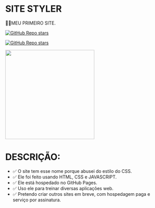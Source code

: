 # SITE STYLER
👨‍⚖️MEU PRIMEIRO SITE.

[![GitHub Repo stars](https://img.shields.io/badge/ACESSAR%20O%20REPOSITORIO-GITHUB-03A9F4?logo=github)](https://github.com/VILHALVA/STYLER)

[![GitHub Repo stars](https://img.shields.io/badge/ENTRAR%20NO-SITE-03A9F4?logo=google)](https://vilhalva.github.io/STYLER/STYLER.html)

<img src="https://apexensino.com.br/wp-content/uploads/2017/11/html-css-javascript.jpg" align="center" width="280"> <br>

# DESCRIÇÃO:

* ✅ O site tem esse nome porque abusei do estilo do CSS.
* ✅ Ele foi feito usando HTML, CSS e JAVASCRIPT.
* ✅ Ele está hospedado no GitHub Pages.
* ✅ Uso ele para treinar diversas aplicações web.
* ✅ Pretendo criar outros sites em breve, com hospedagem paga e serviço por assinatura.


